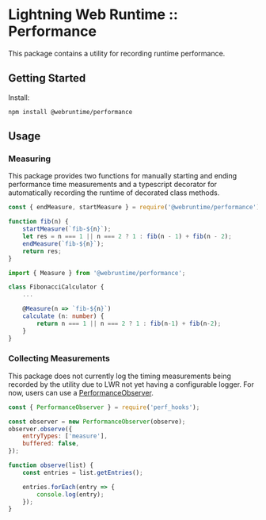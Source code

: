# Lightning Web Runtime :: Performance

This package contains a utility for recording runtime performance.

## Getting Started

Install:

```
npm install @webruntime/performance
```

## Usage

### Measuring

This package provides two functions for manually starting and ending performance time measurements and a typescript decorator for automatically recording the runtime of decorated class methods.

```javascript
const { endMeasure, startMeasure } = require('@webruntime/performance');

function fib(n) {
    startMeasure(`fib-${n}`);
    let res = n === 1 || n === 2 ? 1 : fib(n - 1) + fib(n - 2);
    endMeasure(`fib-${n}`);
    return res;
}
```

```typescript
import { Measure } from '@webruntime/performance';

class FibonacciCalculator {
    ...

    @Measure(n => `fib-${n}`)
    calculate (n: number) {
        return n === 1 || n === 2 ? 1 : fib(n-1) + fib(n-2);
    }
}
```

### Collecting Measurements

This package does not currently log the timing measurements being recorded by the utility due to LWR not yet having a configurable logger. For now, users can use a [PerformanceObserver](https://nodejs.org/api/perf_hooks.html#perf_hooks_class_performanceobserver).

```javascript
const { PerformanceObserver } = require('perf_hooks');

const observer = new PerformanceObserver(observe);
observer.observe({
    entryTypes: ['measure'],
    buffered: false,
});

function observe(list) {
    const entries = list.getEntries();

    entries.forEach(entry => {
        console.log(entry);
    });
}
```
